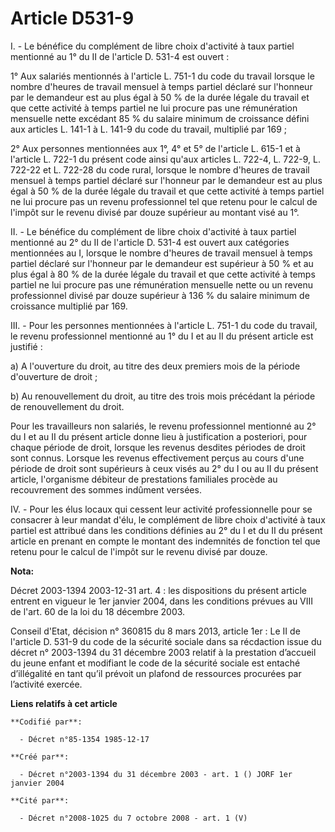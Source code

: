 # Article D531-9

I. - Le bénéfice du complément de libre choix d'activité à taux partiel mentionné au 1° du II de l'article D. 531-4 est
ouvert :

1° Aux salariés mentionnés à l'article L. 751-1 du code du travail lorsque le nombre d'heures de travail mensuel à temps
partiel déclaré sur l'honneur par le demandeur est au plus égal à 50 % de la durée légale du travail et que cette activité à
temps partiel ne lui procure pas une rémunération mensuelle nette excédant 85 % du salaire minimum de croissance défini aux
articles L. 141-1 à L. 141-9 du code du travail, multiplié par 169 ;

2° Aux personnes mentionnées aux 1°, 4° et 5° de l'article L. 615-1 et à l'article L. 722-1 du présent code ainsi qu'aux
articles L. 722-4, L. 722-9, L. 722-22 et L. 722-28 du code rural, lorsque le nombre d'heures de travail mensuel à temps
partiel déclaré sur l'honneur par le demandeur est au plus égal à 50 % de la durée légale du travail et que cette activité à
temps partiel ne lui procure pas un revenu professionnel tel que retenu pour le calcul de l'impôt sur le revenu divisé par
douze supérieur au montant visé au 1°.

II. - Le bénéfice du complément de libre choix d'activité à taux partiel mentionné au 2° du II de l'article D. 531-4 est
ouvert aux catégories mentionnées au I, lorsque le nombre d'heures de travail mensuel à temps partiel déclaré sur l'honneur
par le demandeur est supérieur à 50 % et au plus égal à 80 % de la durée légale du travail et que cette activité à temps
partiel ne lui procure pas une rémunération mensuelle nette ou un revenu professionnel divisé par douze supérieur à 136 % du
salaire minimum de croissance multiplié par 169.

III. - Pour les personnes mentionnées à l'article L. 751-1 du code du travail, le revenu professionnel mentionné au 1° du I
et au II du présent article est justifié :

a) A l'ouverture du droit, au titre des deux premiers mois de la période d'ouverture de droit ;

b) Au renouvellement du droit, au titre des trois mois précédant la période de renouvellement du droit.

Pour les travailleurs non salariés, le revenu professionnel mentionné au 2° du I et au II du présent article donne lieu à
justification a posteriori, pour chaque période de droit, lorsque les revenus desdites périodes de droit sont connus. Lorsque
les revenus effectivement perçus au cours d'une période de droit sont supérieurs à ceux visés au 2° du I ou au II du présent
article, l'organisme débiteur de prestations familiales procède au recouvrement des sommes indûment versées.

IV. - Pour les élus locaux qui cessent leur activité professionnelle pour se consacrer à leur mandat d'élu, le complément de
libre choix d'activité à taux partiel est attribué dans les conditions définies au 2° du I et du II du présent article en
prenant en compte le montant des indemnités de fonction tel que retenu pour le calcul de l'impôt sur le revenu divisé par
douze.

**Nota:**

Décret 2003-1394 2003-12-31 art. 4 : les dispositions du présent article entrent en vigueur le 1er janvier 2004, dans les
conditions prévues au VIII de l'art. 60 de la loi du 18 décembre 2003.

Conseil d'Etat, décision n° 360815 du 8 mars 2013, article 1er : Le II  de l'article D. 531-9 du code de la sécurité sociale
dans sa récdaction  issue du décret n° 2003-1394 du 31 décembre 2003 relatif à la prestation  d’accueil du jeune enfant et
modifiant le code de la sécurité sociale  est entaché d’illégalité en tant qu’il prévoit un plafond de ressources  procurées
par l’activité exercée.

**Liens relatifs à cet article**

	**Codifié par**:

	  - Décret n°85-1354 1985-12-17

	**Créé par**:

	  - Décret n°2003-1394 du 31 décembre 2003 - art. 1 () JORF 1er janvier 2004

	**Cité par**:

	  - Décret n°2008-1025 du 7 octobre 2008 - art. 1 (V)
